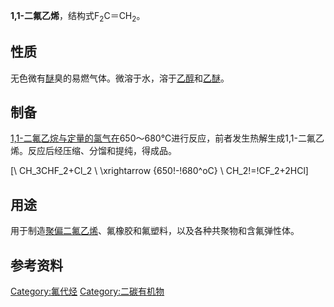 **1,1-二氟乙烯**，结构式F<sub>2</sub>C＝CH<sub>2</sub>。

## 性质

无色微有[醚](../Page/醚.md "wikilink")臭的易燃气体。微溶于水，溶于[乙醇](../Page/乙醇.md "wikilink")和[乙醚](../Page/乙醚.md "wikilink")。

## 制备

[1,1-二氟乙烷与定量的](https://zh.wikipedia.org/wiki/1,1-二氟乙烷 "wikilink")[氯气在](https://zh.wikipedia.org/wiki/氯气 "wikilink")650～680°C进行反应，前者发生热解生成1,1-二氟乙烯。反应后经压缩、分馏和提纯，得成品。

\[\ CH_3CHF_2+Cl_2 \ \xrightarrow {650\!-\!680^oC} \ CH_2\!=\!CF_2+2HCl\]

## 用途

用于制造[聚偏二氟乙烯](../Page/聚偏二氟乙烯.md "wikilink")、氟橡胶和氟塑料，以及各种共聚物和含氟弹性体。

## 参考资料

[Category:氟代烃](https://zh.wikipedia.org/wiki/Category:氟代烃 "wikilink")
[Category:二碳有机物](https://zh.wikipedia.org/wiki/Category:二碳有机物 "wikilink")